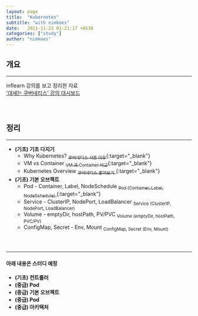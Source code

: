 ```yaml
---
layout: page
title:  "Kubernetes"
subtitle: "with nimkoes"
date:   2021-11-22 01:21:17 +0530
categories: ["study"]
author: "nimkoes"
---
```


## **개요**
---
inflearn 강의를 보고 정리한 자료  
[<u>'대세는 쿠버네티스' 강의 대시보드</u>][link_study]
　  
　  
　  

## **정리**
---

- **(기초) 기초 다지기**
  - Why Kubernetes?                      [<sub>쿠버네티스 사용 이유</sub>](https://xxxelppa.tistory.com/347){:target="_blank"}  
  - VM vs Container                      [<sub>VM 과 Container 비교</sub>](https://xxxelppa.tistory.com/348){:target="_blank"}  
  - Kubernetes Overview                  [<sub>쿠버네티스 훑어보기</sub> ](https://xxxelppa.tistory.com/349){:target="_blank"}  
- **(기초) 기본 오브젝트**
  - Pod - Container, Label, NodeSchedule [<sub>Pod (Container, Label, NodeSchedule)</sub> ](https://xxxelppa.tistory.com/350){:target="_blank"}  
  - Service - ClusterIP, NodePort, LoadBalancer <sub>Service (ClusterIP, NodePort, LoadBalancer)</sub>  
  - Volume - emptyDir, hostPath, PV/PVC <sub>Volume (emptyDir, hostPath, PVC/PV)</sub>  
  - ConfigMap, Secret - Env, Mount <sub>ConfigMap, Secret (Env, Mount)</sub>  
　  
　  

---

#### 아래 내용은 스터디 예정  

- **(기초) 컨트롤러**
- **(중급) Pod**
- **(중급) 기본 오브젝트**
- **(중급) Pod**
- **(중급) 아키택처**

　  
　  
　  


[link_study]:https://www.inflearn.com/course/%EC%BF%A0%EB%B2%84%EB%84%A4%ED%8B%B0%EC%8A%A4-%EA%B8%B0%EC%B4%88

